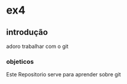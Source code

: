 # ex4
## introdução

adoro trabalhar com o git

### objeticos

Este Repositorio serve para aprender sobre git
